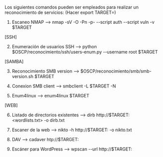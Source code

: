 Los siguientes comandos pueden ser empleados para realizar un reconocimiento de servicios: (Hacer export TARGET=<IP-maquina-objetivo>)

1) Escaneo NMAP                        -->  nmap -sV -O -Pn -p- --script auth --script vuln -v $TARGET

[SSH]

2) Enumeración de usuarios SSH         -->  python $OSCP/reconocimiento/ssh/users-enum.py  --username root $TARGET

[SAMBA]

3) Reconocimiento SMB version          -->  $OSCP/reconocimiento/smb/smb-version.sh $TARGET

4) Conexion SMB client                 -->  smbclient -L $TARGET -N

5) Enum4linux                          -->  enum4linux $TARGET 

[WEB]

6) Listado de directorios existentes   -->  dirb http://$TARGET:<PORT> <wordlists.txt> -o dirb.txt

7) Escaner de la web                   --> nikto -h http://$TARGET:<PORT> -o nikto.txt
  
8) DAV                                 --> cadaver htp://$TARGET:<PORT>  
  
9) Escáner para WordPress              --> wpscan --url http://$TARGET:<PORT>
